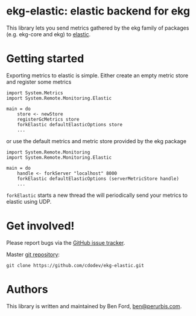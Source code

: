 # ekg-elastic: elastic backend for ekg

This library lets you send metrics gathered by the ekg family of
packages (e.g. ekg-core and ekg) to
[elastic](https://www.elastic.co). 

# Getting started

Exporting metrics to elastic is simple. Either create an empty metric
store and register some metrics

    import System.Metrics
    import System.Remote.Monitoring.Elastic

    main = do
        store <- newStore
        registerGcMetrics store
        forkElastic defaultElasticOptions store
        ...

or use the default metrics and metric store provided by the ekg
package

    import System.Remote.Monitoring
    import System.Remote.Monitoring.Elastic

    main = do
        handle <- forkServer "localhost" 8000
        forkElastic defaultElasticOptions (serverMetricStore handle)
        ...

`forkElastic` starts a new thread the will periodically send your
metrics to elastic using UDP.

# Get involved!

Please report bugs via the
[GitHub issue tracker](https://github.com/cdodev/ekg-elastic/issues).

Master [git repository](https://github.com/cdodev/ekg-elastic):

    git clone https://github.com/cdodev/ekg-elastic.git

# Authors

This library is written and maintained by Ben Ford,
<ben@perurbis.com>.
